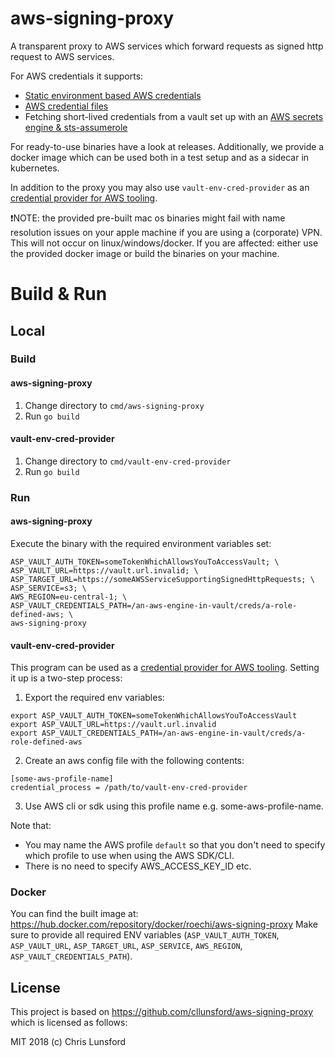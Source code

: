 aws-signing-proxy
=================

A transparent proxy to AWS services which forward requests as signed http request to AWS services.
 
For AWS credentials it supports:
* [Static environment based AWS credentials](https://docs.aws.amazon.com/cli/latest/userguide/cli-configure-envvars.html#envvars-set)  
* [AWS credential files](https://docs.aws.amazon.com/cli/latest/userguide/cli-configure-files.html#cli-configure-files-where)
* Fetching short-lived credentials from a vault set up with an [AWS secrets engine & sts-assumerole](https://www.vaultproject.io/docs/secrets/aws#sts-assumerole)

For ready-to-use binaries have a look at releases. Additionally, we provide a docker image which can be used both in a 
test setup and as a sidecar in kubernetes.

In addition to the proxy you may also use `vault-env-cred-provider` as an 
[credential provider for AWS tooling](https://docs.aws.amazon.com/cli/latest/userguide/cli-configure-sourcing-external.html).

❗NOTE: the provided pre-built mac os binaries might fail with name resolution issues on your apple machine if you are 
using a (corporate) VPN. This will not occur on linux/windows/docker. 
If you are affected: either use the provided docker image or build the binaries on your machine. 

# Build & Run

## Local

### Build

#### aws-signing-proxy

1. Change directory to `cmd/aws-signing-proxy`
2. Run `go build`

#### vault-env-cred-provider
1. Change directory to `cmd/vault-env-cred-provider`
2. Run `go build`

### Run

#### aws-signing-proxy

Execute the binary with the required environment variables set:
```
ASP_VAULT_AUTH_TOKEN=someTokenWhichAllowsYouToAccessVault; \
ASP_VAULT_URL=https://vault.url.invalid; \
ASP_TARGET_URL=https://someAWSServiceSupportingSignedHttpRequests; \
ASP_SERVICE=s3; \
AWS_REGION=eu-central-1; \
ASP_VAULT_CREDENTIALS_PATH=/an-aws-engine-in-vault/creds/a-role-defined-aws; \
aws-signing-proxy
```

#### vault-env-cred-provider

This program can be used as a [credential provider for AWS tooling](https://docs.aws.amazon.com/cli/latest/userguide/cli-configure-sourcing-external.html). 
Setting it up is a two-step process:

1. Export the required env variables:
```
export ASP_VAULT_AUTH_TOKEN=someTokenWhichAllowsYouToAccessVault
export ASP_VAULT_URL=https://vault.url.invalid
export ASP_VAULT_CREDENTIALS_PATH=/an-aws-engine-in-vault/creds/a-role-defined-aws
```
2. Create an aws config file with the following contents:
```
[some-aws-profile-name]
credential_process = /path/to/vault-env-cred-provider
```
3. Use AWS cli or sdk using this profile name e.g. some-aws-profile-name. 

Note that:
* You may name the AWS profile `default` so that you don't need to specify which profile to use when using the AWS SDK/CLI.
* There is no need to specify AWS_ACCESS_KEY_ID etc.

### Docker
You can find the built image at: https://hub.docker.com/repository/docker/roechi/aws-signing-proxy
Make sure to provide all required ENV variables (`ASP_VAULT_AUTH_TOKEN`, `ASP_VAULT_URL`, `ASP_TARGET_URL`, `ASP_SERVICE`, `AWS_REGION`, `ASP_VAULT_CREDENTIALS_PATH`).

## License

This project is based on https://github.com/cllunsford/aws-signing-proxy which is licensed as follows:

MIT 2018 (c) Chris Lunsford 

